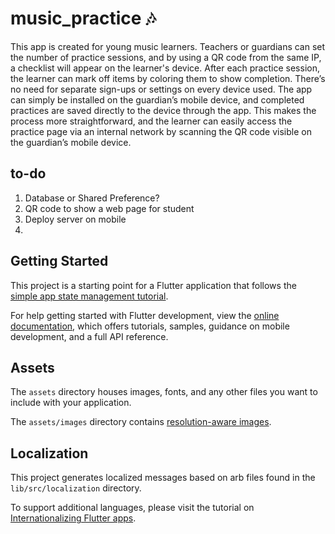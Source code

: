 # music_practice 🎶

This app is created for young music learners.
Teachers or guardians can set the number of practice sessions, and by using a QR code from the same IP, a checklist will appear on the learner's device. After each practice session, the learner can mark off items by coloring them to show completion.
There’s no need for separate sign-ups or settings on every device used. The app can simply be installed on the guardian’s mobile device, and completed practices are saved directly to the device through the app. This makes the process more straightforward, and the learner can easily access the practice page via an internal network by scanning the QR code visible on the guardian’s mobile device.

## to-do

1. Database or Shared Preference?
2. QR code to show a web page for student
3. Deploy server on mobile
4.

## Getting Started

This project is a starting point for a Flutter application that follows the
[simple app state management
tutorial](https://flutter.dev/to/state-management-sample).

For help getting started with Flutter development, view the
[online documentation](https://docs.flutter.dev), which offers tutorials,
samples, guidance on mobile development, and a full API reference.

## Assets

The `assets` directory houses images, fonts, and any other files you want to
include with your application.

The `assets/images` directory contains [resolution-aware
images](https://flutter.dev/to/resolution-aware-images).

## Localization

This project generates localized messages based on arb files found in
the `lib/src/localization` directory.

To support additional languages, please visit the tutorial on
[Internationalizing Flutter apps](https://flutter.dev/to/internationalization).
